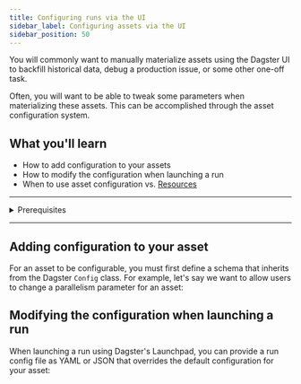 ```yaml
---
title: Configuring runs via the UI
sidebar_label: Configuring assets via the UI
sidebar_position: 50
---
```


You will commonly want to manually materialize assets using the Dagster UI to backfill historical data, debug a production issue, or some other one-off task.

Often, you will want to be able to tweak some parameters when materializing these assets. This can be accomplished through the asset configuration system.

## What you'll learn

- How to add configuration to your assets
- How to modify the configuration when launching a run
- When to use asset configuration vs. [Resources](/docs/concepts/resources)

---

<details>
  <summary>Prerequisites</summary>

To follow the steps in this guide, you'll need:

- A basic understanding of Dagster and assets. See the [Quick Start](/tutorial/quick-start) tutorial for an overview.
- Passing familiarity with [Pydantic](https://docs.pydantic.dev/latest/)
</details>

---

## Adding configuration to your asset

For an asset to be configurable, you must first define a schema that inherits from the Dagster `Config` class. For example, let's say we want to allow users to change a parallelism parameter for an asset:

<CodeExample filePath="guides/data-modeling/configuring-assets/config-schema.py" language="python" title="Adding configuration" />

## Modifying the configuration when launching a run

When launching a run using Dagster's Launchpad, you can provide a run config file as YAML or JSON that overrides the default configuration for your asset:

<CodeExample filePath="guides/data-modeling/configuring-assets/run_config.yaml" language="yaml" title="Run config provided via UI" />
